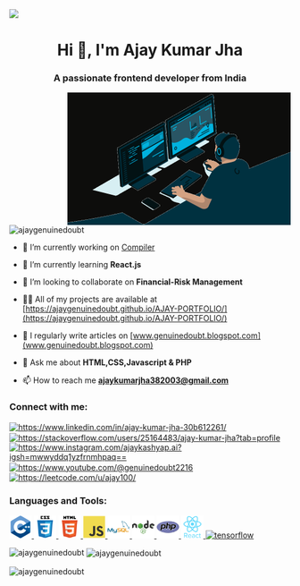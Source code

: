 <img align="top" src="https://www.pramukhdigital.com/wp-content/uploads/2018/07/New-PNC-Animated-Banners.gif">

<h1 align="center">Hi 👋, I'm Ajay Kumar Jha</h1>
<h3 align="center">A passionate frontend developer from India</h3>
<img align="right" alt="coding" width="400" src="https://raw.githubusercontent.com/Potential17/Potential17/master/user%20(2).gif">

<p align="left"> <img src="https://komarev.com/ghpvc/?username=ajaygenuinedoubt&label=Profile%20views&color=0e75b6&style=flat" alt="ajaygenuinedoubt" /> </p>

- 🔭 I’m currently working on [Compiler](https://github.com/Ajaygenuinedoubt/Compiler)

- 🌱 I’m currently learning **React.js**

- 👯 I’m looking to collaborate on **Financial-Risk Management**

- 👨‍💻 All of my projects are available at [https://ajaygenuinedoubt.github.io/AJAY-PORTFOLIO/](https://ajaygenuinedoubt.github.io/AJAY-PORTFOLIO/)

- 📝 I regularly write articles on [www.genuinedoubt.blogspot.com](www.genuinedoubt.blogspot.com)

- 💬 Ask me about **HTML,CSS,Javascript & PHP**

- 📫 How to reach me **ajaykumarjha382003@gmail.com**

<h3 align="left">Connect with me:</h3>
<p align="left">
<a href="https://linkedin.com/in/https://www.linkedin.com/in/ajay-kumar-jha-30b612261/" target="blank"><img align="center" src="https://raw.githubusercontent.com/rahuldkjain/github-profile-readme-generator/master/src/images/icons/Social/linked-in-alt.svg" alt="https://www.linkedin.com/in/ajay-kumar-jha-30b612261/" height="30" width="40" /></a>
<a href="https://stackoverflow.com/users/25164483/ajay-kumar-jha" target="blank"><img align="center" src="https://raw.githubusercontent.com/rahuldkjain/github-profile-readme-generator/master/src/images/icons/Social/stack-overflow.svg" alt="https://stackoverflow.com/users/25164483/ajay-kumar-jha?tab=profile" height="30" width="40" /></a>
<a href="https://www.instagram.com/ajaykashyap.ai?utm_source=qr&igsh=MWwydDQ1YzFrNmhpaQ==" target="blank"><img align="center" src="https://raw.githubusercontent.com/rahuldkjain/github-profile-readme-generator/master/src/images/icons/Social/instagram.svg" alt="https://www.instagram.com/ajaykashyap.ai?igsh=mwwyddq1yzfrnmhpaq==" height="30" width="40" /></a>
<a href="https://www.youtube.com/c/https://www.youtube.com/@genuinedoubt2216" target="blank"><img align="center" src="https://raw.githubusercontent.com/rahuldkjain/github-profile-readme-generator/master/src/images/icons/Social/youtube.svg" alt="https://www.youtube.com/@genuinedoubt2216" height="30" width="40" /></a>
<a href="https://www.leetcode.com/https://leetcode.com/u/ajay100/" target="blank"><img align="center" src="https://raw.githubusercontent.com/rahuldkjain/github-profile-readme-generator/master/src/images/icons/Social/leet-code.svg" alt="https://leetcode.com/u/ajay100/" height="30" width="40" /></a>
</p>

<h3 align="left">Languages and Tools:</h3>
<p align="left"> <a href="https://www.w3schools.com/cpp/" target="_blank" rel="noreferrer"> <img src="https://raw.githubusercontent.com/devicons/devicon/master/icons/cplusplus/cplusplus-original.svg" alt="cplusplus" width="40" height="40"/> </a> <a href="https://www.w3schools.com/css/" target="_blank" rel="noreferrer"> <img src="https://raw.githubusercontent.com/devicons/devicon/master/icons/css3/css3-original-wordmark.svg" alt="css3" width="40" height="40"/> </a> <a href="https://www.w3.org/html/" target="_blank" rel="noreferrer"> <img src="https://raw.githubusercontent.com/devicons/devicon/master/icons/html5/html5-original-wordmark.svg" alt="html5" width="40" height="40"/> </a> <a href="https://developer.mozilla.org/en-US/docs/Web/JavaScript" target="_blank" rel="noreferrer"> <img src="https://raw.githubusercontent.com/devicons/devicon/master/icons/javascript/javascript-original.svg" alt="javascript" width="40" height="40"/> </a> <a href="https://www.mysql.com/" target="_blank" rel="noreferrer"> <img src="https://raw.githubusercontent.com/devicons/devicon/master/icons/mysql/mysql-original-wordmark.svg" alt="mysql" width="40" height="40"/> </a> <a href="https://nodejs.org" target="_blank" rel="noreferrer"> <img src="https://raw.githubusercontent.com/devicons/devicon/master/icons/nodejs/nodejs-original-wordmark.svg" alt="nodejs" width="40" height="40"/> </a> <a href="https://www.php.net" target="_blank" rel="noreferrer"> <img src="https://raw.githubusercontent.com/devicons/devicon/master/icons/php/php-original.svg" alt="php" width="40" height="40"/> </a> <a href="https://reactjs.org/" target="_blank" rel="noreferrer"> <img src="https://raw.githubusercontent.com/devicons/devicon/master/icons/react/react-original-wordmark.svg" alt="react" width="40" height="40"/> </a> <a href="https://www.tensorflow.org" target="_blank" rel="noreferrer"> <img src="https://www.vectorlogo.zone/logos/tensorflow/tensorflow-icon.svg" alt="tensorflow" width="40" height="40"/> </a> </p>

<p><img align="left" src="https://github-readme-stats.vercel.app/api/top-langs?username=ajaygenuinedoubt&show_icons=true&locale=en&layout=compact" alt="ajaygenuinedoubt" /></p>

<p>&nbsp;<img align="center" src="https://github-readme-stats.vercel.app/api?username=ajaygenuinedoubt&show_icons=true&locale=en" alt="ajaygenuinedoubt" /></p>

<p><img align="center" src="https://github-readme-streak-stats.herokuapp.com/?user=ajaygenuinedoubt&" alt="ajaygenuinedoubt" /></p>
